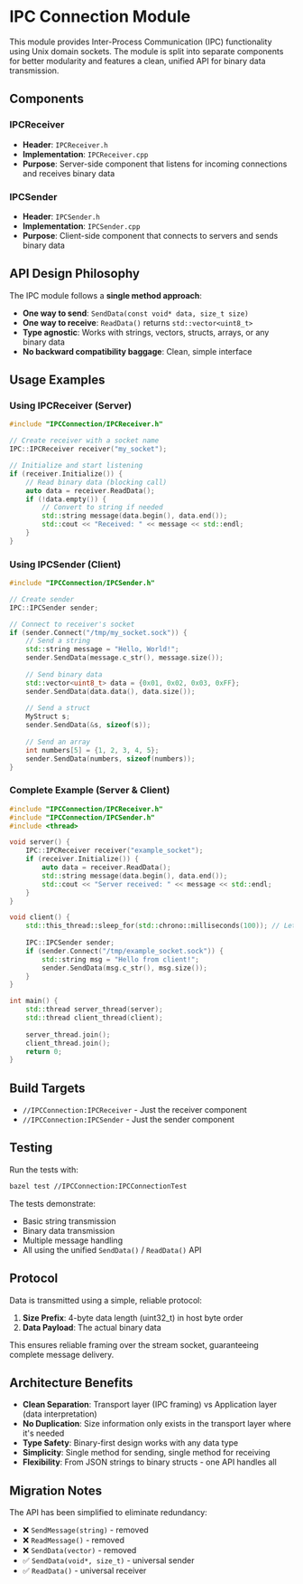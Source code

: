 # IPC Connection Module

This module provides Inter-Process Communication (IPC) functionality using Unix domain sockets. The module is split into separate components for better modularity and features a clean, unified API for binary data transmission.

## Components

### IPCReceiver
- **Header**: `IPCReceiver.h`
- **Implementation**: `IPCReceiver.cpp` 
- **Purpose**: Server-side component that listens for incoming connections and receives binary data

### IPCSender  
- **Header**: `IPCSender.h`
- **Implementation**: `IPCSender.cpp`
- **Purpose**: Client-side component that connects to servers and sends binary data

## API Design Philosophy

The IPC module follows a **single method approach**:
- **One way to send**: `SendData(const void* data, size_t size)`
- **One way to receive**: `ReadData()` returns `std::vector<uint8_t>`
- **Type agnostic**: Works with strings, vectors, structs, arrays, or any binary data
- **No backward compatibility baggage**: Clean, simple interface

## Usage Examples

### Using IPCReceiver (Server)
```cpp
#include "IPCConnection/IPCReceiver.h"

// Create receiver with a socket name
IPC::IPCReceiver receiver("my_socket");

// Initialize and start listening
if (receiver.Initialize()) {
    // Read binary data (blocking call)
    auto data = receiver.ReadData();
    if (!data.empty()) {
        // Convert to string if needed
        std::string message(data.begin(), data.end());
        std::cout << "Received: " << message << std::endl;
    }
}
```

### Using IPCSender (Client)
```cpp
#include "IPCConnection/IPCSender.h"

// Create sender
IPC::IPCSender sender;

// Connect to receiver's socket
if (sender.Connect("/tmp/my_socket.sock")) {
    // Send a string
    std::string message = "Hello, World!";
    sender.SendData(message.c_str(), message.size());
    
    // Send binary data
    std::vector<uint8_t> data = {0x01, 0x02, 0x03, 0xFF};
    sender.SendData(data.data(), data.size());
    
    // Send a struct
    MyStruct s;
    sender.SendData(&s, sizeof(s));
    
    // Send an array
    int numbers[5] = {1, 2, 3, 4, 5};
    sender.SendData(numbers, sizeof(numbers));
}
```

### Complete Example (Server & Client)
```cpp
#include "IPCConnection/IPCReceiver.h"
#include "IPCConnection/IPCSender.h"
#include <thread>

void server() {
    IPC::IPCReceiver receiver("example_socket");
    if (receiver.Initialize()) {
        auto data = receiver.ReadData();
        std::string message(data.begin(), data.end());
        std::cout << "Server received: " << message << std::endl;
    }
}

void client() {
    std::this_thread::sleep_for(std::chrono::milliseconds(100)); // Let server start
    
    IPC::IPCSender sender;
    if (sender.Connect("/tmp/example_socket.sock")) {
        std::string msg = "Hello from client!";
        sender.SendData(msg.c_str(), msg.size());
    }
}

int main() {
    std::thread server_thread(server);
    std::thread client_thread(client);
    
    server_thread.join();
    client_thread.join();
    return 0;
}
```

## Build Targets

- `//IPCConnection:IPCReceiver` - Just the receiver component
- `//IPCConnection:IPCSender` - Just the sender component

## Testing

Run the tests with:
```bash
bazel test //IPCConnection:IPCConnectionTest
```

The tests demonstrate:
- Basic string transmission
- Binary data transmission
- Multiple message handling
- All using the unified `SendData()` / `ReadData()` API

## Protocol

Data is transmitted using a simple, reliable protocol:
1. **Size Prefix**: 4-byte data length (uint32_t) in host byte order
2. **Data Payload**: The actual binary data

This ensures reliable framing over the stream socket, guaranteeing complete message delivery.

## Architecture Benefits

- **Clean Separation**: Transport layer (IPC framing) vs Application layer (data interpretation)
- **No Duplication**: Size information only exists in the transport layer where it's needed
- **Type Safety**: Binary-first design works with any data type
- **Simplicity**: Single method for sending, single method for receiving
- **Flexibility**: From JSON strings to binary structs - one API handles all

## Migration Notes

The API has been simplified to eliminate redundancy:
- ❌ `SendMessage(string)` - removed
- ❌ `ReadMessage()` - removed  
- ❌ `SendData(vector)` - removed
- ✅ `SendData(void*, size_t)` - universal sender
- ✅ `ReadData()` - universal receiver
